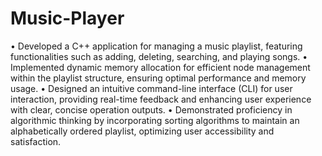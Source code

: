 # Music-Player
•	Developed a C++ application for managing a music playlist, featuring functionalities such as adding, deleting, searching, and playing songs. 
•	Implemented dynamic memory allocation for efficient node management within the playlist structure, ensuring optimal performance and memory usage.
•	Designed an intuitive command-line interface (CLI) for user interaction, providing real-time feedback and enhancing user experience with clear, concise operation outputs.
•	Demonstrated proficiency in algorithmic thinking by incorporating sorting algorithms to maintain an alphabetically ordered playlist, optimizing user accessibility and satisfaction.
